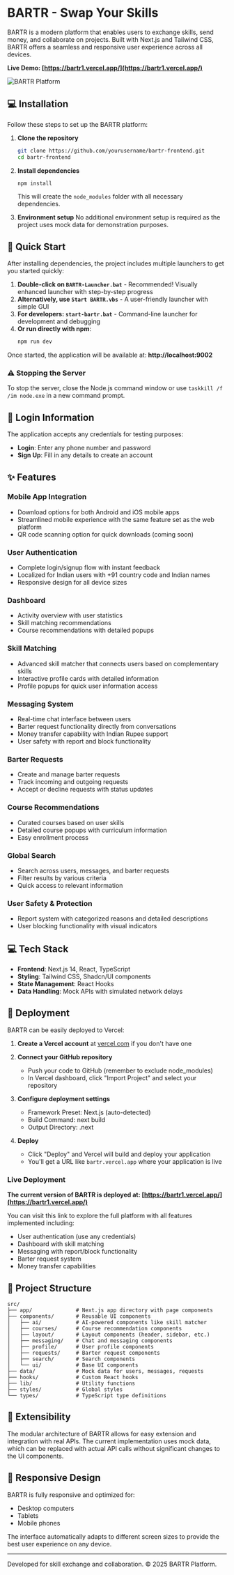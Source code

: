 # BARTR - Swap Your Skills

BARTR is a modern platform that enables users to exchange skills, send money, and collaborate on projects. Built with Next.js and Tailwind CSS, BARTR offers a seamless and responsive user experience across all devices.

**Live Demo: [https://bartr1.vercel.app/](https://bartr1.vercel.app/)**

![BARTR Platform](git%20banner%20bartr.png)

## 💻 Installation

Follow these steps to set up the BARTR platform:

1. **Clone the repository**
   ```bash
   git clone https://github.com/yourusername/bartr-frontend.git
   cd bartr-frontend
   ```

2. **Install dependencies**
   ```bash
   npm install
   ```
   This will create the `node_modules` folder with all necessary dependencies.

3. **Environment setup**
   No additional environment setup is required as the project uses mock data for demonstration purposes.

## 🚀 Quick Start

After installing dependencies, the project includes multiple launchers to get you started quickly:

1. **Double-click on `BARTR-Launcher.bat`** - Recommended! Visually enhanced launcher with step-by-step progress
2. **Alternatively, use `Start BARTR.vbs`** - A user-friendly launcher with simple GUI
3. **For developers: `start-bartr.bat`** - Command-line launcher for development and debugging
4. **Or run directly with npm**:
   ```bash
   npm run dev
   ```

Once started, the application will be available at: **http://localhost:9002**

### ⚠️ Stopping the Server

To stop the server, close the Node.js command window or use `taskkill /f /im node.exe` in a new command prompt.

## 🔑 Login Information

The application accepts any credentials for testing purposes:

- **Login**: Enter any phone number and password
- **Sign Up**: Fill in any details to create an account

## ✨ Features

### Mobile App Integration
- Download options for both Android and iOS mobile apps
- Streamlined mobile experience with the same feature set as the web platform
- QR code scanning option for quick downloads (coming soon)

### User Authentication
- Complete login/signup flow with instant feedback
- Localized for Indian users with +91 country code and Indian names
- Responsive design for all device sizes

### Dashboard
- Activity overview with user statistics
- Skill matching recommendations
- Course recommendations with detailed popups

### Skill Matching
- Advanced skill matcher that connects users based on complementary skills
- Interactive profile cards with detailed information
- Profile popups for quick user information access

### Messaging System
- Real-time chat interface between users
- Barter request functionality directly from conversations
- Money transfer capability with Indian Rupee support
- User safety with report and block functionality

### Barter Requests
- Create and manage barter requests
- Track incoming and outgoing requests
- Accept or decline requests with status updates

### Course Recommendations
- Curated courses based on user skills
- Detailed course popups with curriculum information
- Easy enrollment process

### Global Search
- Search across users, messages, and barter requests
- Filter results by various criteria
- Quick access to relevant information

### User Safety & Protection
- Report system with categorized reasons and detailed descriptions
- User blocking functionality with visual indicators

## 💻 Tech Stack

- **Frontend**: Next.js 14, React, TypeScript
- **Styling**: Tailwind CSS, Shadcn/UI components
- **State Management**: React Hooks
- **Data Handling**: Mock APIs with simulated network delays

## 🔄 Deployment

BARTR can be easily deployed to Vercel:

1. **Create a Vercel account** at [vercel.com](https://vercel.com) if you don't have one

2. **Connect your GitHub repository**
   - Push your code to GitHub (remember to exclude node_modules)
   - In Vercel dashboard, click "Import Project" and select your repository

3. **Configure deployment settings**
   - Framework Preset: Next.js (auto-detected)
   - Build Command: next build
   - Output Directory: .next

4. **Deploy**
   - Click "Deploy" and Vercel will build and deploy your application
   - You'll get a URL like `bartr.vercel.app` where your application is live

### Live Deployment

**The current version of BARTR is deployed at: [https://bartr1.vercel.app/](https://bartr1.vercel.app/)**

You can visit this link to explore the full platform with all features implemented including:
- User authentication (use any credentials)
- Dashboard with skill matching
- Messaging with report/block functionality
- Barter request system
- Money transfer capabilities

## 📁 Project Structure

```
src/
├── app/              # Next.js app directory with page components
├── components/       # Reusable UI components
│   ├── ai/           # AI-powered components like skill matcher
│   ├── courses/      # Course recommendation components
│   ├── layout/       # Layout components (header, sidebar, etc.)
│   ├── messaging/    # Chat and messaging components
│   ├── profile/      # User profile components
│   ├── requests/     # Barter request components
│   ├── search/       # Search components
│   └── ui/           # Base UI components
├── data/             # Mock data for users, messages, requests
├── hooks/            # Custom React hooks
├── lib/              # Utility functions
├── styles/           # Global styles
└── types/            # TypeScript type definitions
```

## 🧩 Extensibility

The modular architecture of BARTR allows for easy extension and integration with real APIs. The current implementation uses mock data, which can be replaced with actual API calls without significant changes to the UI components.

## 📱 Responsive Design

BARTR is fully responsive and optimized for:
- Desktop computers
- Tablets
- Mobile phones

The interface automatically adapts to different screen sizes to provide the best user experience on any device.

---

Developed for skill exchange and collaboration. © 2025 BARTR Platform.
